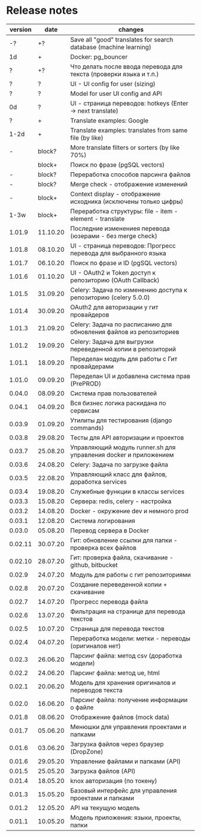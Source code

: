 # Release notes

| version | date     | changes                                                            |
| ------- | -------- | ------------------------------------------------------------------ |
|   -?    |    +?    | Save all "good" translates for search database (machine learning)  |
|   1d    |    +     | Docker: pg_bouncer                                                 |
|   ?     |    +?    | Что делать после ввода перевода для текста (проверки языка и т.п.) |
|   ?     |    ?     | UI - UI config for user (sizing)                                   |
|   ?     |    ?     | Model for user UI config and API                                   |
|   0d    |    ?     | UI - страница переводов: hotkeys (Enter -> next translate)         |
|   ?     |    +     | Translate examples: Google                                         |
|  1-2d   |    +     | Translate examples: translates from same file (by like)            |
|   -     |  block?  | More translate filters or sorters (by like 70%)                    |
|         |  block+  | Поиск по фразе (pgSQL vectors)                                     |
|   -     |  block?  | Переработка способов парсинга файлов                               |
|   -     |  block?  | Merge check - отображение изменений                                |
|   -     |  block+  | Context display - отображение исходника (исключены только цифры)   |
|  1-3w   |  block+  | Переработка структуры: file - item - element - translate           |
| 1.01.9  | 11.10.20 | Последние изменениея перевода (юзерами - без merge check)          |
| 1.01.8  | 08.10.20 | UI - страница переводов: Прогресс перевода для выбранного языка    |
| 1.01.7  | 06.10.20 | Поиск по фразе и ID (pgSQL vectors)                                |
| 1.01.6  | 01.10.20 | UI - OAuth2 и Token доступ к репозиторию (OAuth Callback)          |
| 1.01.5  | 31.09.20 | Celery: Задача по изменению доступа к репозиторию (celery 5.0.0)   |
| 1.01.4  | 30.09.20 | OAuth2 для авторизации у гит провайдеров                           |
| 1.01.3  | 21.09.20 | Celery: Задача по расписанию для обновления файлов из репозиториев |
| 1.01.2  | 19.09.20 | Celery: Задача для выгрузки переведенной копии в репозиторий       |
| 1.01.1  | 18.09.20 | Переделан модуль для работы с Гит провайдерами                     |
| 1.01.0  | 09.09.20 | Переделан UI и добавлена система прав (PrePROD)                    |
| 0.04.0  | 08.09.20 | Система прав пользователей                                         |
| 0.04.1  | 04.09.20 | Вся бизнес логика раскидана по сервисам                            |
| 0.03.9  | 01.09.20 | Утилиты для тестирования (django commands)                         |
| 0.03.8  | 29.08.20 | Тесты для API авторизации и проектов                               |
| 0.03.7  | 25.08.20 | Управляющий модуль runner.sh для управления docker и приложением   |
| 0.03.6  | 24.08.20 | Celery: Задача по загрузке файла                                   |
| 0.03.5  | 22.08.20 | Управляющий класс для файлов, доработка services                   |
| 0.03.4  | 19.08.20 | Служебные функции в классы services                                |
| 0.03.3  | 15.08.20 | Сервера: redis, celery - настройка                                 |
| 0.03.2  | 14.08.20 | Docker - окружение dev и немного prod                              |
| 0.03.1  | 12.08.20 | Система логирования                                                |
| 0.03.0  | 05.08.20 | Перевод сервера в Docker                                           |
| 0.02.11 | 30.07.20 | Гит: обновление ссылки для папки - проверка всех файлов            |
| 0.02.10 | 28.07.20 | Гит: проверка файла, скачивание - github, bitbucket                |
| 0.02.9  | 24.07.20 | Модуль для работы с гит репозиториями                              |
| 0.02.8  | 20.07.20 | Создание переведенной копии + скачивание                           |
| 0.02.7  | 14.07.20 | Прогресс перевода файла                                            |
| 0.02.6  | 13.07.20 | Фильтрация на странице для перевода текстов                        |
| 0.02.5  | 10.07.20 | Страница для перевода текстов                                      |
| 0.02.4  | 04.07.20 | Переработка модели: метки - переводы (оригиналов нет)              |
| 0.02.3  | 26.06.20 | Парсинг файла: метод csv (доработка модели)                        |
| 0.02.2  | 24.06.20 | Парсинг файла: метод ue, html                                      |
| 0.02.1  | 20.06.20 | Модель для хранения оригиналов и переводов текста                  |
| 0.02.0  | 16.06.20 | Парсинг файла: получение информации о файле                        |
| 0.01.8  | 08.06.20 | Отображение файлов (mock data)                                     |
| 0.01.7  | 05.06.20 | Менюшки для управления проектами и папками                         |
| 0.01.6  | 03.06.20 | Загрузка файлов через браузер (DropZone)                           |
| 0.01.6  | 29.05.20 | Управление файлами и папками (API)                                 |
| 0.01.5  | 25.05.20 | Загрузка файлов (API)                                              |
| 0.01.4  | 18.05.20 | knox авторизация (по токену)                                       |
| 0.01.3  | 15.05.20 | Базовый интерфейс для управления проектами и папками               |
| 0.01.2  | 12.05.20 | API на текущую модель                                              |
| 0.01.1  | 10.05.20 | Модель приложения: языки, проекты, папки                           |
